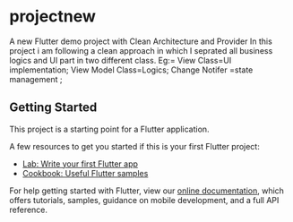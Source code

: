 # projectnew

A new Flutter demo project with Clean Architecture and Provider In this project i am following a clean approach in which I seprated all business logics and UI part in two different class. Eg:= View Class=UI implementation; View Model Class=Logics; Change Notifer =state management ;

## Getting Started

This project is a starting point for a Flutter application.

A few resources to get you started if this is your first Flutter project:

- [Lab: Write your first Flutter app](https://flutter.dev/docs/get-started/codelab)
- [Cookbook: Useful Flutter samples](https://flutter.dev/docs/cookbook)

For help getting started with Flutter, view our
[online documentation](https://flutter.dev/docs), which offers tutorials,
samples, guidance on mobile development, and a full API reference.
